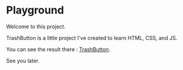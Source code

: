 # Playground

Welcome to this project.

TrashButton is a little project I've created to learn HTML, CSS, and JS.

You can see the result there : [TrashButton](https://meek-muffin-7ad879.netlify.app/).

See you later.
